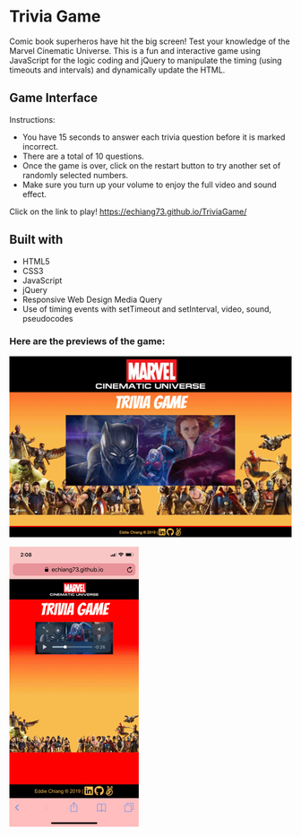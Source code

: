 # Trivia Game
Comic book superheros have hit the big screen! Test your knowledge of the Marvel Cinematic Universe. This is a fun and interactive game using JavaScript for the logic coding and jQuery to manipulate the timing (using timeouts and intervals) and dynamically update the HTML.

## Game Interface
Instructions:
* You have 15 seconds to answer each trivia question before it is marked incorrect.
* There are a total of 10 questions.
* Once the game is over, click on the restart button to try another set of randomly selected numbers.
* Make sure you turn up your volume to enjoy the full video and sound effect.

Click on the link to play!
https://echiang73.github.io/TriviaGame/

## Built with
* HTML5
* CSS3
* JavaScript
* jQuery
* Responsive Web Design Media Query
* Use of timing events with setTimeout and setInterval, video, sound, pseudocodes

### Here are the previews of the game:

![](assets/images/gamepreview.gif "gif")

![](assets/images/mobilegamepreview.gif "gif")